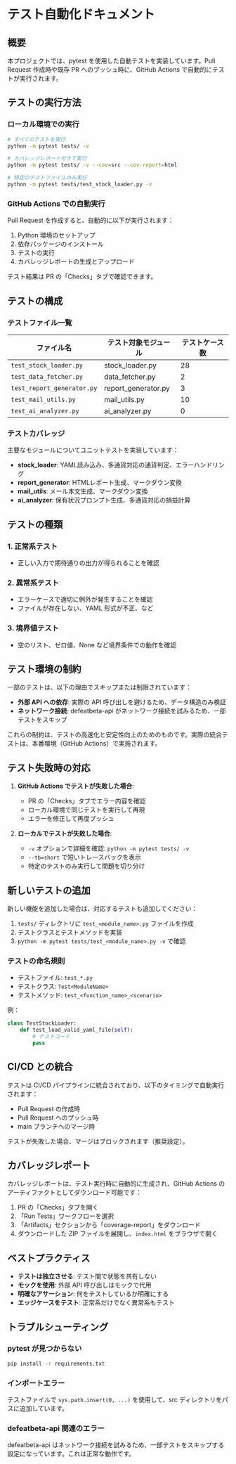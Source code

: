 # テスト自動化ドキュメント

## 概要

本プロジェクトでは、pytest を使用した自動テストを実装しています。Pull Request 作成時や既存 PR へのプッシュ時に、GitHub Actions で自動的にテストが実行されます。

## テストの実行方法

### ローカル環境での実行

```bash
# すべてのテストを実行
python -m pytest tests/ -v

# カバレッジレポート付きで実行
python -m pytest tests/ -v --cov=src --cov-report=html

# 特定のテストファイルのみ実行
python -m pytest tests/test_stock_loader.py -v
```

### GitHub Actions での自動実行

Pull Request を作成すると、自動的に以下が実行されます：

1. Python 環境のセットアップ
2. 依存パッケージのインストール
3. テストの実行
4. カバレッジレポートの生成とアップロード

テスト結果は PR の「Checks」タブで確認できます。

## テストの構成

### テストファイル一覧

| ファイル名 | テスト対象モジュール | テストケース数 |
|-----------|-------------------|--------------|
| `test_stock_loader.py` | stock_loader.py | 28 |
| `test_data_fetcher.py` | data_fetcher.py | 2 |
| `test_report_generator.py` | report_generator.py | 3 |
| `test_mail_utils.py` | mail_utils.py | 10 |
| `test_ai_analyzer.py` | ai_analyzer.py | 0 |

### テストカバレッジ

主要なモジュールについてユニットテストを実装しています：

- **stock_loader**: YAML読み込み、多通貨対応の通貨判定、エラーハンドリング
- **report_generator**: HTMLレポート生成、マークダウン変換
- **mail_utils**: メール本文生成、マークダウン変換
- **ai_analyzer**: 保有状況プロンプト生成、多通貨対応の損益計算

## テストの種類

### 1. 正常系テスト
- 正しい入力で期待通りの出力が得られることを確認

### 2. 異常系テスト
- エラーケースで適切に例外が発生することを確認
- ファイルが存在しない、YAML 形式が不正、など

### 3. 境界値テスト
- 空のリスト、ゼロ値、None など境界条件での動作を確認

## テスト環境の制約

一部のテストは、以下の理由でスキップまたは制限されています：

- **外部 API への依存**: 実際の API 呼び出しを避けるため、データ構造のみ検証
- **ネットワーク接続**: defeatbeta-api がネットワーク接続を試みるため、一部テストをスキップ

これらの制約は、テストの高速化と安定性向上のためのものです。実際の統合テストは、本番環境（GitHub Actions）で実施されます。

## テスト失敗時の対応

1. **GitHub Actions でテストが失敗した場合**:
   - PR の「Checks」タブでエラー内容を確認
   - ローカル環境で同じテストを実行して再現
   - エラーを修正して再度プッシュ

2. **ローカルでテストが失敗した場合**:
   - `-v` オプションで詳細を確認: `python -m pytest tests/ -v`
   - `--tb=short` で短いトレースバックを表示
   - 特定のテストのみ実行して問題を切り分け

## 新しいテストの追加

新しい機能を追加した場合は、対応するテストも追加してください：

1. `tests/` ディレクトリに `test_<module_name>.py` ファイルを作成
2. テストクラスとテストメソッドを実装
3. `python -m pytest tests/test_<module_name>.py -v` で確認

### テストの命名規則

- テストファイル: `test_*.py`
- テストクラス: `Test<ModuleName>`
- テストメソッド: `test_<function_name>_<scenario>`

例：
```python
class TestStockLoader:
    def test_load_valid_yaml_file(self):
        # テストコード
        pass
```

## CI/CD との統合

テストは CI/CD パイプラインに統合されており、以下のタイミングで自動実行されます：

- Pull Request の作成時
- Pull Request へのプッシュ時
- main ブランチへのマージ時

テストが失敗した場合、マージはブロックされます（推奨設定）。

## カバレッジレポート

カバレッジレポートは、テスト実行時に自動的に生成され、GitHub Actions のアーティファクトとしてダウンロード可能です：

1. PR の「Checks」タブを開く
2. 「Run Tests」ワークフローを選択
3. 「Artifacts」セクションから「coverage-report」をダウンロード
4. ダウンロードした ZIP ファイルを展開し、`index.html` をブラウザで開く

## ベストプラクティス

- **テストは独立させる**: テスト間で状態を共有しない
- **モックを使用**: 外部 API 呼び出しはモックで代用
- **明確なアサーション**: 何をテストしているか明確にする
- **エッジケースをテスト**: 正常系だけでなく異常系もテスト

## トラブルシューティング

### pytest が見つからない

```bash
pip install -r requirements.txt
```

### インポートエラー

テストファイルで `sys.path.insert(0, ...)` を使用して、src ディレクトリをパスに追加しています。

### defeatbeta-api 関連のエラー

defeatbeta-api はネットワーク接続を試みるため、一部テストをスキップする設定になっています。これは正常な動作です。
